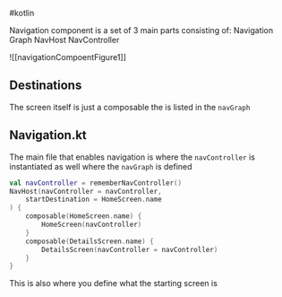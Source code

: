 #kotlin

Navigation component is a set of 3 main parts consisting of:
	Navigation Graph
	NavHost
	NavController

![[navigationCompoentFigure1]]

## Destinations
The screen itself is just a composable the is listed in the `navGraph` 


## Navigation.kt
The main file that enables navigation is where the `navController` is instantiated as well where the `navGraph` is defined
```kotlin
val navController = rememberNavController()  
NavHost(navController = navController,  
    startDestination = HomeScreen.name  
) {  
    composable(HomeScreen.name) {  
        HomeScreen(navController)  
    }  
    composable(DetailsScreen.name) {  
        DetailsScreen(navController = navController)  
    }  
}
```
This is also where you define what the starting screen is
